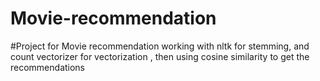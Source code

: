 # Movie-recommendation
#Project for Movie recommendation working with nltk for stemming, and count vectorizer for vectorization , then using cosine similarity to get the recommendations

